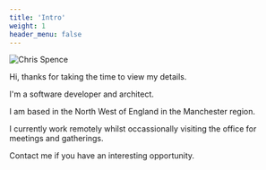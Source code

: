 ```yaml
---
title: 'Intro'
weight: 1
header_menu: false
---
```


![Chris Spence](images/Chris-Spence.jpg)

Hi, thanks for taking the time to view my details.

I'm a software developer and architect.

I am based in the North West of England in the Manchester region.

I currently work remotely whilst occassionally visiting the office for meetings and gatherings.

Contact me if you have an interesting opportunity.
